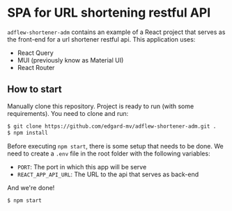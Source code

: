 # SPA for URL shortening restful API

`adflew-shortener-adm` contains an example of a React project that serves as the front-end for a url shortener restful api. This application uses:

- React Query
- MUI (previously know as Material UI)
- React Router

## How to start

Manually clone this repository. Project is ready to run (with some requirements). You need to clone and run:

```sh
$ git clone https://github.com/edgard-mv/adflew-shortener-adm.git .
$ npm install
```

Before executing `npm start`, there is some setup that needs to be done. We need to create a `.env` file in the root folder with the following variables:

- `PORT`: The port in which this app will be serve
- `REACT_APP_API_URL`: The URL to the api that serves as back-end

And we're done!

```
$ npm start
```
